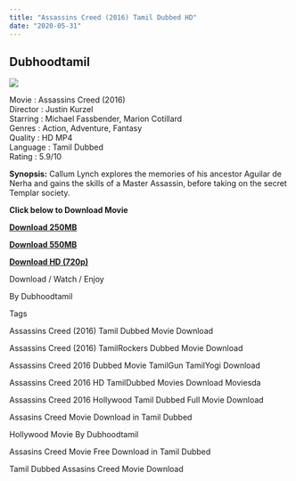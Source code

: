 ```yaml
---
title: "Assassins Creed (2016) Tamil Dubbed HD"
date: "2020-05-31"
---
```


## Dubhoodtamil

[![](https://1.bp.blogspot.com/-6yIjRgk4n4k/XtMXgG0IcRI/AAAAAAAABUA/BIfGht3JZKAkeKkOfPf6Bxx3nVYDnxqYwCNcBGAsYHQ/s640/assassins-creed-movie-trailer.jpg)](https://1.bp.blogspot.com/-6yIjRgk4n4k/XtMXgG0IcRI/AAAAAAAABUA/BIfGht3JZKAkeKkOfPf6Bxx3nVYDnxqYwCNcBGAsYHQ/s1600/assassins-creed-movie-trailer.jpg)

  
Movie : Assassins Creed (2016)  
Director : Justin Kurzel  
Starring : Michael Fassbender, Marion Cotillard  
Genres : Action, Adventure, Fantasy  
Quality : HD MP4  
Language : Tamil Dubbed  
Rating : 5.9/10  
  

**Synopsis:** Callum Lynch explores the memories of his ancestor Aguilar de Nerha and gains the skills of a Master Assassin, before taking on the secret Templar society.

  

**Click below to Download Movie**

**[Download 250MB](https://oncehelp.com/assassins-creed-250mb)**

**[Download 550MB](https://oncehelp.com/assassins-creed-550-MB)**

**[Download HD (720p)](https://oncehelp.com/assassins-creed-1GB)**

Download / Watch / Enjoy

  

By Dubhoodtamil

  

  

Tags

  

Assassins Creed (2016) Tamil Dubbed Movie Download

  

Assassins Creed (2016) TamilRockers Dubbed Movie Download

  

Assassins Creed 2016 Dubbed Movie TamilGun TamilYogi Download

  

Assassins Creed 2016 HD TamilDubbed Movies Download Moviesda

  

Assassins Creed 2016 Hollywood Tamil Dubbed Full Movie Download

  

Assasins Creed Movie Download in Tamil Dubbed

  

Hollywood Movie By Dubhoodtamil

  

Assasins Creed Movie Free Download in Tamil Dubbed

  

Tamil Dubbed Assasins Creed Movie Download
